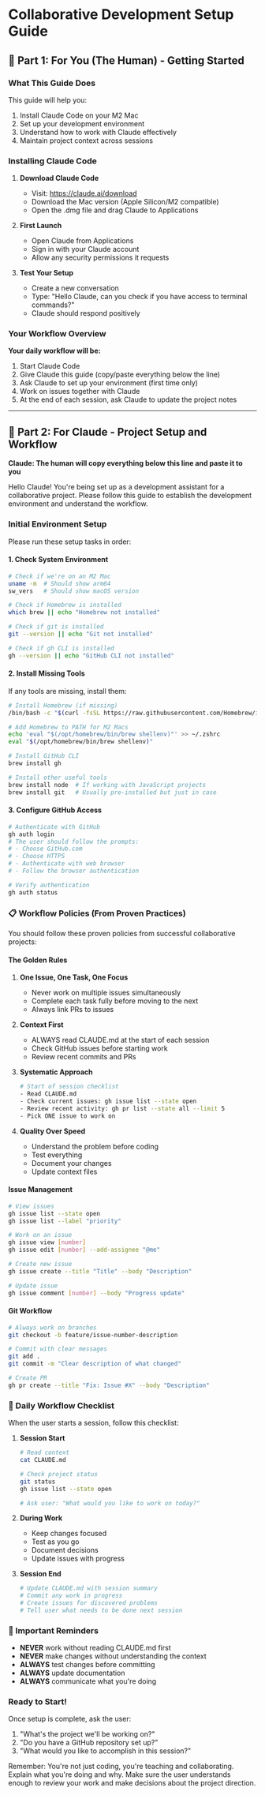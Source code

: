 # Collaborative Development Setup Guide

## 🚀 Part 1: For You (The Human) - Getting Started

### What This Guide Does
This guide will help you:
1. Install Claude Code on your M2 Mac
2. Set up your development environment
3. Understand how to work with Claude effectively
4. Maintain project context across sessions

### Installing Claude Code

1. **Download Claude Code**
   - Visit: https://claude.ai/download
   - Download the Mac version (Apple Silicon/M2 compatible)
   - Open the .dmg file and drag Claude to Applications

2. **First Launch**
   - Open Claude from Applications
   - Sign in with your Claude account
   - Allow any security permissions it requests

3. **Test Your Setup**
   - Create a new conversation
   - Type: "Hello Claude, can you check if you have access to terminal commands?"
   - Claude should respond positively

### Your Workflow Overview

**Your daily workflow will be:**
1. Start Claude Code
2. Give Claude this guide (copy/paste everything below the line)
3. Ask Claude to set up your environment (first time only)
4. Work on issues together with Claude
5. At the end of each session, ask Claude to update the project notes

---

## 🤖 Part 2: For Claude - Project Setup and Workflow

**Claude: The human will copy everything below this line and paste it to you**

Hello Claude! You're being set up as a development assistant for a collaborative project. Please follow this guide to establish the development environment and understand the workflow.

### Initial Environment Setup

Please run these setup tasks in order:

#### 1. Check System Environment
```bash
# Check if we're on an M2 Mac
uname -m  # Should show arm64
sw_vers   # Should show macOS version

# Check if Homebrew is installed
which brew || echo "Homebrew not installed"

# Check if git is installed
git --version || echo "Git not installed"

# Check if gh CLI is installed
gh --version || echo "GitHub CLI not installed"
```

#### 2. Install Missing Tools

If any tools are missing, install them:

```bash
# Install Homebrew (if missing)
/bin/bash -c "$(curl -fsSL https://raw.githubusercontent.com/Homebrew/install/HEAD/install.sh)"

# Add Homebrew to PATH for M2 Macs
echo 'eval "$(/opt/homebrew/bin/brew shellenv)"' >> ~/.zshrc
eval "$(/opt/homebrew/bin/brew shellenv)"

# Install GitHub CLI
brew install gh

# Install other useful tools
brew install node  # If working with JavaScript projects
brew install git   # Usually pre-installed but just in case
```

#### 3. Configure GitHub Access

```bash
# Authenticate with GitHub
gh auth login
# The user should follow the prompts:
# - Choose GitHub.com
# - Choose HTTPS
# - Authenticate with web browser
# - Follow the browser authentication

# Verify authentication
gh auth status
```

### 📋 Workflow Policies (From Proven Practices)

You should follow these proven policies from successful collaborative projects:

#### The Golden Rules

1. **One Issue, One Task, One Focus**
   - Never work on multiple issues simultaneously
   - Complete each task fully before moving to the next
   - Always link PRs to issues

2. **Context First**
   - ALWAYS read CLAUDE.md at the start of each session
   - Check GitHub issues before starting work
   - Review recent commits and PRs

3. **Systematic Approach**
   ```bash
   # Start of session checklist
   - Read CLAUDE.md
   - Check current issues: gh issue list --state open
   - Review recent activity: gh pr list --state all --limit 5
   - Pick ONE issue to work on
   ```

4. **Quality Over Speed**
   - Understand the problem before coding
   - Test everything
   - Document your changes
   - Update context files

#### Issue Management

```bash
# View issues
gh issue list --state open
gh issue list --label "priority"

# Work on an issue
gh issue view [number]
gh issue edit [number] --add-assignee "@me"

# Create new issue
gh issue create --title "Title" --body "Description"

# Update issue
gh issue comment [number] --body "Progress update"
```

#### Git Workflow

```bash
# Always work on branches
git checkout -b feature/issue-number-description

# Commit with clear messages
git add .
git commit -m "Clear description of what changed"

# Create PR
gh pr create --title "Fix: Issue #X" --body "Description"
```

### 🎯 Daily Workflow Checklist

When the user starts a session, follow this checklist:

1. **Session Start**
   ```bash
   # Read context
   cat CLAUDE.md
   
   # Check project status
   git status
   gh issue list --state open
   
   # Ask user: "What would you like to work on today?"
   ```

2. **During Work**
   - Keep changes focused
   - Test as you go
   - Document decisions
   - Update issues with progress

3. **Session End**
   ```bash
   # Update CLAUDE.md with session summary
   # Commit any work in progress
   # Create issues for discovered problems
   # Tell user what needs to be done next session
   ```

### 🚨 Important Reminders

- **NEVER** work without reading CLAUDE.md first
- **NEVER** make changes without understanding the context
- **ALWAYS** test changes before committing
- **ALWAYS** update documentation
- **ALWAYS** communicate what you're doing

### Ready to Start!

Once setup is complete, ask the user:
1. "What's the project we'll be working on?"
2. "Do you have a GitHub repository set up?"
3. "What would you like to accomplish in this session?"

Remember: You're not just coding, you're teaching and collaborating. Explain what you're doing and why. Make sure the user understands enough to review your work and make decisions about the project direction.
